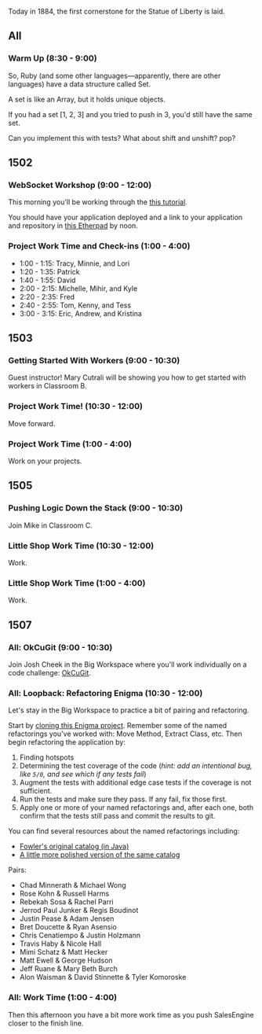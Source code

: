 Today in 1884, the first cornerstone for the Statue of Liberty is laid.

## All

### Warm Up (8:30 - 9:00)

So, Ruby (and some other languages—apparently, there are other languages) have a data structure called Set.

A set is like an Array, but it holds unique objects.

If you had a set [1, 2, 3] and you tried to push in 3, you'd still have the same set.

Can you implement this with tests? What about shift and unshift? pop?


## 1502

### WebSocket Workshop (9:00 - 12:00)

This morning you'll be working through the [this tutorial](https://github.com/turingschool/lesson_plans/blob/master/ruby_04-apis_and_scalability/websockets_workshop.markdown).

You should have your application deployed and a link to your application and repository in [this Etherpad](https://etherpad.mozilla.org/web-sockets-1502) by noon.

### Project Work Time and Check-ins (1:00 - 4:00)

* 1:00 - 1:15: Tracy, Minnie, and Lori
* 1:20 - 1:35: Patrick
* 1:40 - 1:55: David
* 2:00 - 2:15: Michelle, Mihir, and Kyle
* 2:20 - 2:35: Fred
* 2:40 - 2:55: Tom, Kenny, and Tess
* 3:00 - 3:15: Eric, Andrew, and Kristina

## 1503

### Getting Started With Workers (9:00 - 10:30)

Guest instructor! Mary Cutrali will be showing you how to get started with workers in Classroom B.

### Project Work Time! (10:30 - 12:00)

Move forward.

### Project Work Time (1:00 - 4:00)

Work on your projects.


## 1505

### Pushing Logic Down the Stack (9:00 - 10:30)

Join Mike in Classroom C.

### Little Shop Work Time (10:30 - 12:00)

Work.

### Little Shop Work Time (1:00 - 4:00)

Work.


## 1507

### All: OkCuGit (9:00 - 10:30)

Join Josh Cheek in the Big Workspace where you'll work individually on a
code challenge: [OkCuGit](https://github.com/turingschool/challenges/blob/master/ok_cugit.markdown).

### All: Loopback: Refactoring Enigma (10:30 - 12:00)

Let's stay in the Big Workspace to practice a bit of pairing and refactoring.

Start by [cloning this Enigma project](https://github.com/mikedao/enigma-refactor.git). Remember some of the named refactorings
you've worked with: Move Method, Extract Class, etc. Then begin refactoring the
application by:

1. Finding hotspots
2. Determining the test coverage of the code (*hint: add an intentional bug, like
  `5/0`, and see which if any tests fail*)
3. Augment the tests with additional edge case tests if the coverage is not
sufficient.
4. Run the tests and make sure they pass. If any fail, fix those first.
5. Apply one or more of your named refactorings and, after each one, both
confirm that the tests still pass and commit the results to git.

You can find several resources about the named refactorings including:

* [Fowler's original catalog (in Java)](http://refactoring.com/catalog/)
* [A little more polished version of the same catalog](https://refactoring.guru/catalog)

Pairs:

* Chad Minnerath & Michael Wong
* Rose Kohn & Russell Harms
* Rebekah Sosa & Rachel Parri
* Jerrod Paul Junker & Regis Boudinot
* Justin Pease & Adam Jensen
* Bret Doucette & Ryan Asensio
* Chris Cenatiempo & Justin Holzmann
* Travis Haby & Nicole Hall
* Mimi Schatz & Matt Hecker
* Matt Ewell & George Hudson
* Jeff Ruane & Mary Beth Burch
* Alon Waisman & David Stinnette & Tyler Komoroske


### All: Work Time (1:00 - 4:00)

Then this afternoon you have a bit more work time as you push SalesEngine closer
to the finish line.
